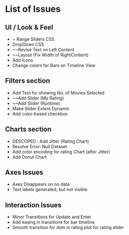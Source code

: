 # List of Issues

## UI / Look & Feel
* ~ Range Sliders CSS
* DropDown CSS
* ~~Revise Text on Left Content
* ~~Layout (Fix Width of RightContent)
* Add Icons
* Change colors for Bars on Timeline View

## Filters section
* Add Text for showing No. of Movies Selected
* ~~Add Slider (My Rating)
* ~~Add Slider (Runtime)
* Make Slider Extent Dynamic
* Add color-based checkbox


## Charts section
* DESCOPED : Add Jitter (Rating Chart)
* Resolve Error: Null Dataset
* Add color encoding for rating Chart (after Jitter)
* Add Donut Chart


## Axes Issues
* Axes Disappears on no data
* Text labels generated, but not visible 

## Interaction Issues
* Minor Transitions for Update and Enter
* Add easing in transitions for bar timeline
* Smooth transition for dots in rating plot for rating slider